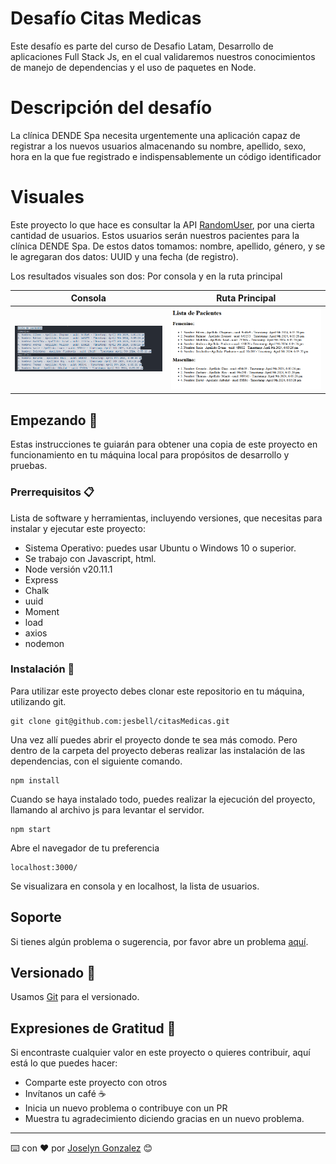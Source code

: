 # Desafío Citas Medicas
Este desafío es parte del curso de Desafio Latam, Desarrollo de aplicaciones Full Stack Js, en el cual validaremos nuestros conocimientos de manejo de dependencias y el uso de paquetes en Node. 

# Descripción del desafío
La clínica DENDE Spa necesita urgentemente una aplicación capaz de registrar a los nuevos usuarios almacenando su nombre, apellido, sexo, hora en la que fue registrado e indispensablemente un código identificador

# Visuales

Este proyecto lo que hace es consultar la API [RandomUser](https://randomuser.me), por una cierta cantidad de usuarios. Estos usuarios serán nuestros pacientes para la clínica DENDE Spa. De estos datos tomamos: nombre, apellido, género, y se le agregaran dos datos: UUID y una fecha (de registro).

Los resultados visuales son dos: Por consola y en la ruta principal

| Consola | Ruta Principal |
| --- | -- |
| ![Consola](/assets/consola.png)| ![ruta_principal](/assets/r_principal.png) |

## Empezando 🚀

Estas instrucciones te guiarán para obtener una copia de este proyecto en funcionamiento en tu máquina local para propósitos de desarrollo y pruebas.

### Prerrequisitos 📋

Lista de software y herramientas, incluyendo versiones, que necesitas para instalar y ejecutar este proyecto:

- Sistema Operativo: puedes usar Ubuntu o Windows 10 o superior.
- Se trabajo con Javascript, html.
- Node versión v20.11.1
- Express
- Chalk
- uuid
- Moment
- load
- axios
- nodemon

### Instalación 🔧

Para utilizar este proyecto debes clonar este repositorio en tu máquina, utilizando git.

```
git clone git@github.com:jesbell/citasMedicas.git
```

Una vez allí puedes abrir el proyecto donde te sea más comodo. Pero dentro de la carpeta del proyecto deberas realizar las instalación de las dependencias, con el siguiente comando.
```
npm install
```

Cuando se haya instalado todo, puedes realizar la ejecución del proyecto, llamando al archivo js para levantar el servidor.
```
npm start
```

Abre el navegador de tu preferencia
```
localhost:3000/
```
Se visualizara en consola y en localhost, la lista de usuarios.

## Soporte

Si tienes algún problema o sugerencia, por favor abre un problema [aquí](https://github.com/jesbell/citasMedicas/issues).

## Versionado  📌

Usamos [Git](https://git-scm.com) para el versionado.

## Expresiones de Gratitud 🎁

Si encontraste cualquier valor en este proyecto o quieres contribuir, aquí está lo que puedes hacer:

- Comparte este proyecto con otros
- Invítanos un café ☕
- Inicia un nuevo problema o contribuye con un PR
- Muestra tu agradecimiento diciendo gracias en un nuevo problema.

---

⌨️ con ❤️ por [Joselyn Gonzalez](https://github.com/jesbell) 😊
